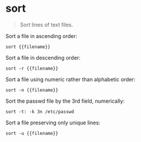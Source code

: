 sort
====

> Sort lines of text files.

Sort a file in ascending order:

    sort {{filename}}

Sort a file in descending order:

    sort -r {{filename}}

Sort a file using numeric rather than alphabetic order:

    sort -n {{filename}}

Sort the passwd file by the 3rd field, numerically:

    sort -t: -k 3n /etc/passwd

Sort a file preserving only unique lines:

    sort -u {{filename}}
